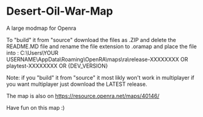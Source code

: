 # Desert-Oil-War-Map
A large modmap for Openra

To "build" it from "source" download the files as .ZIP and delete the README.MD file and rename the file extension to .oramap and place the file into :
C:\Users\YOUR USERNAME\AppData\Roaming\OpenRA\maps\ra\release-XXXXXXXX OR playtest-XXXXXXXX OR {DEV_VERSION}

Note: if you "build" it from "source" it most likly won't work in multiplayer if you want multiplayer just download the LATEST release. 

The map is also on https://resource.openra.net/maps/40146/

Have fun on this map :)
